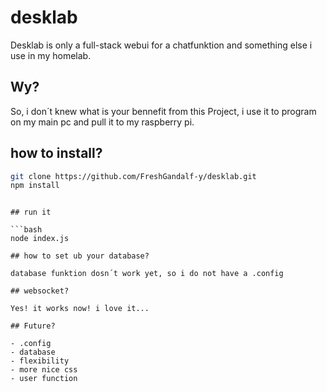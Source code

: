 # desklab

Desklab is only a full-stack webui for a chatfunktion and something else i use in my homelab. 

## Wy? 

So, i don´t knew what is your bennefit from this Project, i use it to program on my main pc and pull it to my raspberry pi. 

## how to install? 


```bash 
git clone https://github.com/FreshGandalf-y/desklab.git
npm install
```
```

## run it 

```bash 
node index.js 

## how to set ub your database?

database funktion dosn´t work yet, so i do not have a .config 

## websocket? 

Yes! it works now! i love it...

## Future? 

- .config
- database
- flexibility
- more nice css
- user function 
```
```
``` 
``` 
```
```
```

